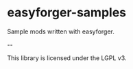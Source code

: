 # easyforger-samples

Sample mods written with easyforger.

--

This library is licensed under the LGPL v3.

